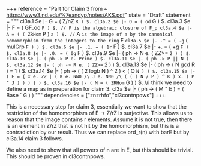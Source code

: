 +++
reference = "Part for Claim 3 from ~ https://www3.nd.edu/%7eandyp/notes/AKS.pdf"
state = "Draft"
statement = """
cl3a.1 $e |- G = ( Z/nZ ` R ) $.
cl3a.2 $e |- O = ( od ` G ) $.
cl3a.3 $e |- F = ( GF_oo ` P ) $. // F is the algebraic closure of F_p
cl3a.4 $e |- A = ( ( ZRHom ` P ) ` a ) $. // ` A ` is the image of a by the canonical homomorphism from the integers to the ring ` F `
cl3a.5 $e |- .^ = ( .g ` ( mulGrp ` F ) ) $.
cl3a.6 $e |- .1. = ( 1r ` F ) $.
cl3a.7 $e |- +. = ( +g ` F ) $.
cl3a.8 $e |- .0. = ( 0g ` F ) $.
cl3a.9 $e |- ( ph -> N e. ( ZZ>= ` 2 ) ) $.
cl3a.10 $e |- ( ph -> P e. Prime ) $.
cl3a.11 $e |- ( ph -> P || N ) $.
cl3a.12 $e |- ( ph -> R e. ( ZZ>= ` 2 ) ) $.
cl3a.13 $e |- ( ph -> ( N gcd R ) = 1 ) $.
cl3a.14 $e |- ( ph -> ( ( 2 logb N ) ^ 2 ) < ( O ` N ) ) $.
cl3a.15 $e |- ( E = { x e. ZZ | ( K e. NN0 /\ J e. NN0 /\
( ( ( N / P ) ^ K ) x. ( P ^ J ) ) ) } ) $.
cl3a.16 $e |- ( M = ( ZRHom ` G ) ) $. //I think we need to define a map as in preparation for claim 3.
cl3a $e |- ( ph ->  ( M " E ) = ( Base ` G ) )
"""
dependencies = ["znzrhfo","cl3contnpows"]
+++

This is a necessary step for claim 3, essentially we want to show that
the restriction of the homomorphism of E -> Z/rZ is surjective.
This allows us to reason that the image contains r elements.
Assume it is not true, then there is an element in Z/rZ that is not hit by the homomorphism,
but this is a contradiction by our result. Thus we can replace ord_r(n) with barE
but by cl3a.14 claim 3 follows.

We also need to show that all powers of n are in E, but this should be trivial.
This should be proven in cl3contnpows.
